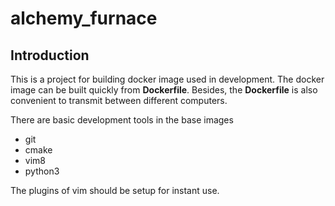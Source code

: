 # alchemy_furnace

## Introduction 

This is a project for building docker image used in development. The docker 
image can be built quickly from **Dockerfile**. Besides, the **Dockerfile** 
is also convenient to transmit between different computers. 


There are basic development tools in the base images
- git
- cmake
- vim8
- python3

The plugins of vim should be setup for instant use.



